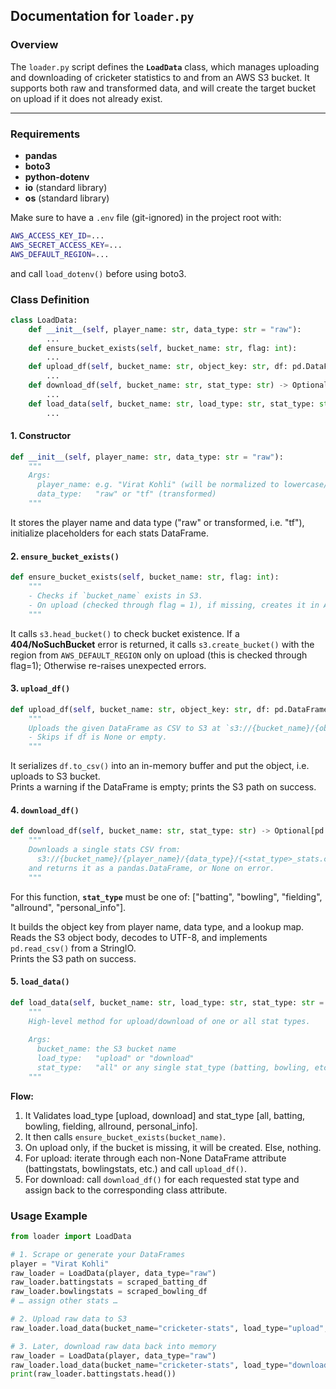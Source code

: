 ## Documentation for `loader.py`

### Overview

The `loader.py` script defines the **`LoadData`** class, which manages uploading and downloading of cricketer statistics to and from an AWS S3 bucket. It supports both raw and transformed data, and will create the target bucket on upload if it does not already exist.

---

### Requirements

- **pandas**  
- **boto3**  
- **python-dotenv**  
- **io** (standard library)  
- **os** (standard library)

Make sure to have a `.env` file (git-ignored) in the project root with:
```bash
AWS_ACCESS_KEY_ID=...
AWS_SECRET_ACCESS_KEY=...
AWS_DEFAULT_REGION=...
```
and call `load_dotenv()` before using boto3.

### Class Definition
```python
class LoadData:
    def __init__(self, player_name: str, data_type: str = "raw"):
        ...
    def ensure_bucket_exists(self, bucket_name: str, flag: int):
        ...
    def upload_df(self, bucket_name: str, object_key: str, df: pd.DataFrame):
        ...
    def download_df(self, bucket_name: str, stat_type: str) -> Optional[pd.DataFrame]:
        ...
    def load_data(self, bucket_name: str, load_type: str, stat_type: str = "all"):
        ...
```
#### 1. Constructor

```python
def __init__(self, player_name: str, data_type: str = "raw"):
    """
    Args:
      player_name: e.g. "Virat Kohli" (will be normalized to lowercase/underscores)
      data_type:   "raw" or "tf" (transformed)
    """
```

It stores the player name and data type ("raw" or transformed, i.e. "tf"), initialize placeholders for each stats DataFrame.

#### 2. `ensure_bucket_exists()`

```python
def ensure_bucket_exists(self, bucket_name: str, flag: int):
    """
    - Checks if `bucket_name` exists in S3.
    - On upload (checked through flag = 1), if missing, creates it in AWS_DEFAULT_REGION.
    """
```

It calls `s3.head_bucket()` to check bucket existence. If a __404/NoSuchBucket__ error is returned, it calls `s3.create_bucket()` with the region from `AWS_DEFAULT_REGION` only on upload (this is checked through flag=1); Otherwise re-raises unexpected errors.

#### 3. `upload_df()`

```python
def upload_df(self, bucket_name: str, object_key: str, df: pd.DataFrame):
    """
    Uploads the given DataFrame as CSV to S3 at `s3://{bucket_name}/{object_key}`.
    - Skips if df is None or empty.
    """
```

It serializes `df.to_csv()` into an in-memory buffer and put the object, i.e. uploads to S3 bucket.  
Prints a warning if the DataFrame is empty; prints the S3 path on success.

#### 4. `download_df()`

```python
def download_df(self, bucket_name: str, stat_type: str) -> Optional[pd.DataFrame]:
    """
    Downloads a single stats CSV from:
      s3://{bucket_name}/{player_name}/{data_type}/{<stat_type>_stats.csv}
    and returns it as a pandas.DataFrame, or None on error.
    """
```

For this function, __`stat_type`__ must be one of: ["batting", "bowling", "fielding", "allround", "personal_info"].

It builds the object key from player name, data type, and a lookup map.
Reads the S3 object body, decodes to UTF-8, and implements `pd.read_csv()` from a StringIO.  
Prints the S3 path on success.

#### 5. `load_data()`

```python
def load_data(self, bucket_name: str, load_type: str, stat_type: str = "all"):
    """
    High-level method for upload/download of one or all stat types.
    
    Args:
      bucket_name: the S3 bucket name
      load_type:   "upload" or "download"
      stat_type:   "all" or any single stat_type (batting, bowling, etc.)
    """
```
__Flow:__

1. It Validates load_type [upload, download] and stat_type [all, batting, bowling, fielding, allround, personal_info]. 
2. It then calls `ensure_bucket_exists(bucket_name)`.
3. On upload only, if the bucket is missing, it will be created. Else, nothing. 
4. For upload: iterate through each non-None DataFrame attribute (battingstats, bowlingstats, etc.) and call `upload_df()`.
5. For download: call `download_df()` for each requested stat type and assign back to the corresponding class attribute.

### Usage Example 

```python
from loader import LoadData

# 1. Scrape or generate your DataFrames
player = "Virat Kohli"
raw_loader = LoadData(player, data_type="raw")
raw_loader.battingstats = scraped_batting_df
raw_loader.bowlingstats = scraped_bowling_df
# … assign other stats …

# 2. Upload raw data to S3
raw_loader.load_data(bucket_name="cricketer-stats", load_type="upload", stat_type="all")

# 3. Later, download raw data back into memory
raw_loader = LoadData(player, data_type="raw")
raw_loader.load_data(bucket_name="cricketer-stats", load_type="download", stat_type="all")
print(raw_loader.battingstats.head())
```












